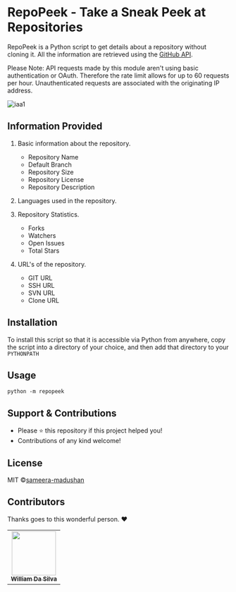 # RepoPeek - Take a Sneak Peek at Repositories

RepoPeek is a Python script to get details about a repository without cloning
it. All the information are retrieved using the
[GitHub API](http://developer.github.com/v3/repos/).

Please Note: API requests made by this module aren't using basic authentication or
OAuth. Therefore the rate limit allows for up to 60 requests per hour.
Unauthenticated requests are associated with the originating IP address.

![iaa1](https://user-images.githubusercontent.com/55880211/80460274-3bfcc900-8951-11ea-9814-66779d8f8f4f.gif)

## Information Provided

1. Basic information about the repository.
   - Repository Name
   - Default Branch
   - Repository Size
   - Repository License
   - Repository Description

2. Languages used in the repository.

3. Repository Statistics.
   - Forks
   - Watchers
   - Open Issues
   - Total Stars

4. URL's of the repository.
   - GIT URL
   - SSH URL
   - SVN URL
   - Clone URL

## Installation

To install this script so that it is accessible via Python from anywhere, copy
the script into a directory of your choice, and then add that directory to your
`PYTHONPATH`

## Usage

```
python -m repopeek
```

## Support & Contributions

- Please ⭐️ this repository if this project helped you!
- Contributions of any kind welcome!

## License

MIT ©[sameera-madushan](https://github.com/sameera-madushan)

## Contributors

Thanks goes to this wonderful person. :heart:

<table>
  <tr>
    <td align="center"><a href="https://github.com/WillDaSilva"><img src="https://avatars3.githubusercontent.com/u/11428666?s=400&u=b704bfcf6ce6f94f55fdf0b8a973389417b0243e&v=4" width="100px;" alt=""/><br /><sub><b>William Da Silva</b></sub></a></td>

</table>
